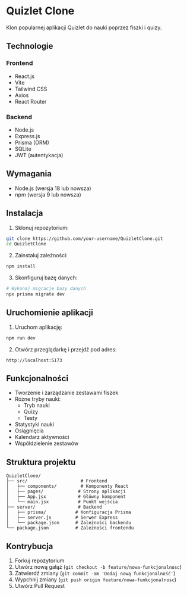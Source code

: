 # Quizlet Clone

Klon popularnej aplikacji Quizlet do nauki poprzez fiszki i quizy.

## Technologie

### Frontend
- React.js
- Vite
- Tailwind CSS
- Axios
- React Router

### Backend
- Node.js
- Express.js
- Prisma (ORM)
- SQLite
- JWT (autentykacja)

## Wymagania

- Node.js (wersja 18 lub nowsza)
- npm (wersja 9 lub nowsza)

## Instalacja

1. Sklonuj repozytorium:
```bash
git clone https://github.com/your-username/QuizletClone.git
cd QuizletClone
```

2. Zainstaluj zależności:
```bash
npm install
```

3. Skonfiguruj bazę danych:
```bash
# Wykonaj migracje bazy danych
npx prisma migrate dev
```

## Uruchomienie aplikacji

1. Uruchom aplikację:
```bash
npm run dev
```

2. Otwórz przeglądarkę i przejdź pod adres:
```
http://localhost:5173
```

## Funkcjonalności

- Tworzenie i zarządzanie zestawami fiszek
- Różne tryby nauki:
  - Tryb nauki
  - Quizy
  - Testy
- Statystyki nauki
- Osiągnięcia
- Kalendarz aktywności
- Współdzielenie zestawów

## Struktura projektu

```
QuizletClone/
├── src/                    # Frontend
│   ├── components/         # Komponenty React
│   ├── pages/             # Strony aplikacji
│   ├── App.jsx            # Główny komponent
│   └── main.jsx           # Punkt wejścia
├── server/                # Backend
│   ├── prisma/           # Konfiguracja Prisma
│   ├── server.js         # Serwer Express
│   └── package.json      # Zależności backendu
└── package.json          # Zależności frontendu
```

## Kontrybucja

1. Forkuj repozytorium
2. Utwórz nową gałąź (`git checkout -b feature/nowa-funkcjonalnosc`)
3. Zatwierdź zmiany (`git commit -am 'Dodaj nową funkcjonalność'`)
4. Wypchnij zmiany (`git push origin feature/nowa-funkcjonalnosc`)
5. Utwórz Pull Request
